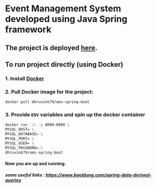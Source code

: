 # Event Management System developed using Java Spring framework

## The project is deployed <a href='https://ems-spring-boot.onrender.com'>here</a>.

## To run project directly (using Docker)

### 1. Install <a href='https://docs.docker.com/engine/install/'>Docker</a>

### 2. Pull Docker image for the project:
```sh
docker pull dhruvink79/ems-spring-boot
```

### 3. Provide <code>ENV</code> variables and spin up the docker container

```sh
docker run -it -p 8080:8080 \
MYSQL_HOST= \
MYSQL_DATABASE= \
MYSQL_PORT= \
MYSQL_USER= \
MYSQL_PASSWORD= \
dhruvink79/ems-spring-boot
```

#### Now you are up and running.

##### some useful links : https://www.baeldung.com/spring-data-derived-queries
